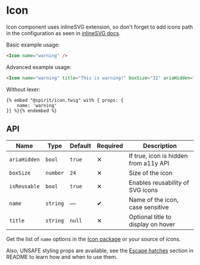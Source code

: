 # Icon

Icon component uses inlineSVG extension, so don't forget to add icons path in the configuration
as seen in [inlineSVG docs].

Basic example usage:

```html
<Icon name="warning" />
```

Advanced example usage:

```html
<Icon name="warning" title="This is warning!" boxSize="32" ariaHidden="false" />
```

Without lexer:

```twig
{% embed "@spirit/icon.twig" with { props: {
    name: 'warning'
}} %}{% endembed %}
```

## API

| Name         | Type     | Default | Required | Description                           |
| ------------ | -------- | ------- | -------- | ------------------------------------- |
| `ariaHidden` | `bool`   | `true`  | ✕        | If true, icon is hidden from a11y API |
| `boxSize`    | `number` | `24`    | ✕        | Size of the icon                      |
| `isReusable` | `bool`   | `true`  | ✕        | Enables reusability of SVG icons      |
| `name`       | `string` | —       | ✔        | Name of the icon, case sensitive      |
| `title`      | `string` | `null`  | ✕        | Optional title to display on hover    |

Get the list of `name` options in the [Icon package] or your source of icons.

Also, UNSAFE styling props are available, see the [Escape hatches][escape-hatches]
section in README to learn how and when to use them.

[inlinesvg docs]: https://github.com/lmc-eu/spirit-design-system/tree/main/packages/web-twig/docs/inlineSVG.md
[icon package]: https://github.com/lmc-eu/spirit-design-system/tree/main/packages/icons
[escape-hatches]: https://github.com/lmc-eu/spirit-design-system/tree/main/packages/web-twig/README.md#escape-hatches
